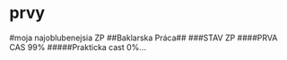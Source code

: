 ﻿# prvy
#moja najoblubenejsia ZP
##Baklarska Práca##
###STAV ZP
####PRVA CAS 99%
#####Prakticka cast 0%...